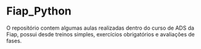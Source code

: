 # Fiap_Python
O repositório contem algumas aulas realizadas dentro do curso de ADS da Fiap, possui desde treinos simples, exercícios obrigatórios e avaliações de fases.
